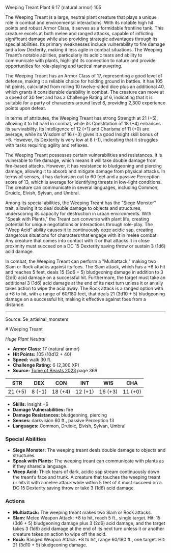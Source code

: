 <MonsterName/>Weeping Treant</MonsterName>
<CreatureType/>Plant</CreatureType>
<CR/>6</CR>
<AC/>17 (natural armor)</AC>
<HP/>105</HP>
<summary>The Weeping Treant is a large, neutral plant creature that plays a unique role in combat and environmental interactions. With its notable high hit points and robust Armor Class, it serves as a formidable frontline tank. This creature excels at both melee and ranged attacks, capable of inflicting significant damage while also providing strategic advantages through its special abilities. Its primary weaknesses include vulnerability to fire damage and a low Dexterity, making it less agile in combat situations. The Weeping Treant’s notable abilities, particularly its acidic tears and ability to communicate with plants, highlight its connection to nature and provide opportunities for role-playing and tactical maneuvering.</summary>

<detail>

The Weeping Treant has an Armor Class of 17, representing a good level of defense, making it a reliable choice for holding ground in battles. It has 105 hit points, calculated from rolling 10 twelve-sided dice plus an additional 40, which grants it considerable durability in combat. The creature can move at a speed of 30 feet and has a Challenge Rating of 6, indicating that it is suitable for a party of characters around level 6, providing 2,300 experience points upon defeat.

In terms of attributes, the Weeping Treant has strong Strength at 21 (+5), allowing it to hit hard in combat, while its Constitution of 18 (+4) enhances its survivability. Its Intelligence of 12 (+1) and Charisma of 11 (+0) are average, while its Wisdom of 16 (+3) gives it a good Insight skill bonus of +6. However, its Dexterity is very low at 8 (-1), indicating that it struggles with tasks requiring agility and reflexes.

The Weeping Treant possesses certain vulnerabilities and resistances. It is vulnerable to fire damage, which means it will take double damage from fire-based attacks. However, it has resistance to bludgeoning and piercing damage, allowing it to absorb and mitigate damage from physical attacks. In terms of senses, it has darkvision out to 60 feet and a passive Perception score of 13, which is average for identifying threats in low-light conditions. The creature can communicate in several languages, including Common, Druidic, Elvish, Sylvan, and Umbral.

Among its special abilities, the Weeping Treant has the "Siege Monster" trait, allowing it to deal double damage to objects and structures, underscoring its capacity for destruction in urban environments. With "Speak with Plants," the Treant can converse with plant life, creating potential for unique negotiations or interactions through role-play. The "Weep Acid" ability causes it to continuously ooze acidic sap, creating dangerous situations for characters that engage with it in melee combat. Any creature that comes into contact with it or that attacks it in close proximity must succeed on a DC 15 Dexterity saving throw or sustain 3 (1d6) acid damage.

In combat, the Weeping Treant can perform a "Multiattack," making two Slam or Rock attacks against its foes. The Slam attack, which has a +8 to hit and reaches 5 feet, deals 15 (3d6 + 5) bludgeoning damage in addition to 3 (2d6) acid damage on a successful hit. Furthermore, the target must take an additional 3 (1d6) acid damage at the end of its next turn unless it or an ally takes action to wipe the acid away. The Rock attack is a ranged option with a +8 to hit, with a range of 60/180 feet, that deals 21 (3d10 + 5) bludgeoning damage on a successful hit, making it effective against foes from a distance.</detail>



---

Source: 5e_artisinal_monsters

<statblock>
# Weeping Treant

*Huge* *Plant* *Neutral*

- **Armor Class:** 17 (natural armor)
- **Hit Points:** 105 (10d12 + 40)
- **Speed:** walk 30 ft.
- **Challenge Rating:** 6 (2,300 XP)
- **Source:** [Tome of Beasts 2023](https://koboldpress.com/kpstore/product/tome-of-beasts-1-2023-edition/) page 369

| STR | DEX | CON | INT | WIS | CHA |
| --- | --- | --- | --- | --- | --- |
| 21 (+5) | 8 (-1) | 18 (+4) | 12 (+1) | 16 (+3) | 11 (+0) |

- **Skills:** Insight +6
- **Damage Vulnerabilities:** fire
- **Damage Resistances:** bludgeoning, piercing
- **Senses:** darkvision 60 ft., passive Perception 13
- **Languages:** Common, Druidic, Elvish, Sylvan, Umbral

### Special Abilities

- **Siege Monster:** The weeping treant deals double damage to objects and structures.
- **Speak with Plants:** The weeping treant can communicate with plants as if they shared a language.
- **Weep Acid:** Thick tears of dark, acidic sap stream continuously down the treant’s face and trunk. A creature that touches the weeping treant or hits it with a melee attack while within 5 feet of it must succeed on a DC 15 Dexterity saving throw or take 3 (1d6) acid damage.

### Actions

- **Multiattack:** The weeping treant makes two Slam or Rock attacks.
- **Slam:** Melee Weapon Attack: +8 to hit, reach 5 ft., single target. Hit: 15 (3d6 + 5) bludgeoning damage plus 3 (2d6) acid damage, and the target takes 3 (1d6) acid damage at the end of its next turn unless it or another creature takes an action to wipe off the acid.
- **Rock:** Ranged Weapon Attack: +8 to hit, range 60/180 ft., one target. Hit: 21 (3d10 + 5) bludgeoning damage.
</statblock>


